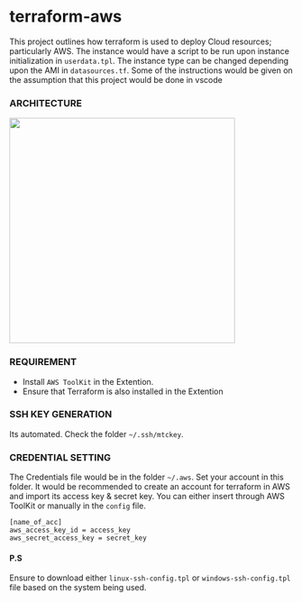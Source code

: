 # terraform-aws

This project outlines how terraform is used to deploy Cloud resources; particularly AWS. The instance would have a script to be run upon instance initialization in `userdata.tpl`. The instance type can be changed depending upon the AMI in `datasources.tf`. Some of the instructions would be given on the assumption that this project would be done in vscode

### ARCHITECTURE


<img src="https://github.com/user-attachments/assets/73d1c00f-8c09-4f9c-8f20-db053962ffe7" width="400" height="400" />

### REQUIREMENT
* Install `AWS ToolKit` in the Extention.
* Ensure that Terraform is also installed in the Extention

### SSH KEY GENERATION 
Its automated. Check the folder `~/.ssh/mtckey`. 

### CREDENTIAL SETTING
The Credentials file would be in the folder `~/.aws`. Set your account in this folder. It would be recommended to create an account for terraform in AWS and import its access key & secret key. You can either insert through AWS ToolKit or manually in the `config` file.

```
[name_of_acc]
aws_access_key_id = access_key
aws_secret_access_key = secret_key
```

#### P.S
Ensure to download either `linux-ssh-config.tpl` or `windows-ssh-config.tpl` file based on the system being used.
